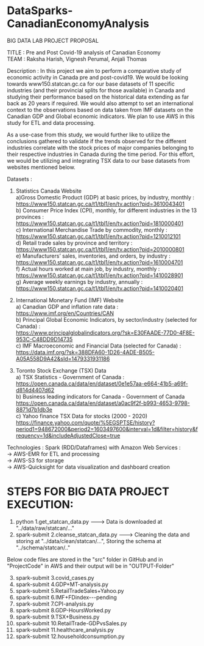 # DataSparks-CanadianEconomyAnalysis
BIG DATA LAB PROJECT PROPOSAL

TITLE : Pre and Post Covid-19 analysis of Canadian Economy  
TEAM : Raksha Harish, Vignesh Perumal, Anjali Thomas  

Description : 
In this project we aim to perform a comparative study of economic activity in Canada pre and post-covid19. We would be looking towards www150.statcan.gc.ca for our base datasets 
of 11 specific industries (and their provincial splits for those available) in Canada and studying their performance based on the historical data extending as far back as 20 years if required. We would also attempt to set an international context to the observations based on data taken from IMF datasets on the Canadian GDP and Global economic indicators. We plan to use AWS in this study for ETL and data processing. 

As a use-case from this study, we would further like to utilize the conclusions gathered to validate if the trends observed for the different industries correlate with the stock 
prices of major companies belonging to their respective industries in Canada during the time period. For this effort, we would be utilizing and integrating TSX data to our base
datasets from websites mentioned below.

Datasets :  
1. Statistics Canada Website  
a)Gross Domestic Product (GDP) at basic prices, by industry, monthly :   
https://www150.statcan.gc.ca/t1/tbl1/en/tv.action?pid=3610043401  
b) Consumer Price Index (CPI), monthly, for different industries in the 13 provinces :  
https://www150.statcan.gc.ca/t1/tbl1/en/tv.action?pid=1810000401  
c) International Merchandise Trade by commodity, monthly :  
https://www150.statcan.gc.ca/t1/tbl1/en/tv.action?pid=1210012101  
d) Retail trade sales by province and territory :  
https://www150.statcan.gc.ca/t1/tbl1/en/tv.action?pid=2010000801  
e) Manufacturers’ sales, inventories, and orders, by industry :  
https://www150.statcan.gc.ca/t1/tbl1/en/tv.action?pid=1610004701  
f) Actual hours worked at main job, by industry, monthly :  
https://www150.statcan.gc.ca/t1/tbl1/en/tv.action?pid=1410028901  
g) Average weekly earnings by industry, annually :  
https://www150.statcan.gc.ca/t1/tbl1/en/tv.action?pid=1410020401  

2. International Monetary  Fund (IMF) Website  
a) Canadian GDP and inflation rate data :  
https://www.imf.org/en/Countries/CAN  
b) Principal Global Economic Indicators, by sector/industry (selected for Canada) :  
https://www.principalglobalindicators.org/?sk=E30FAADE-77D0-4F8E-953C-C48DD9D14735  
c) IMF Macroeconomic and Financial Data (selected for Canada) :  
https://data.imf.org/?sk=388DFA60-1D26-4ADE-B505-A05A558D9A42&sId=1479331931186  

3. Toronto Stock Exchange (TSX) Data  
a) TSX Statistics - Government of Canada :  
https://open.canada.ca/data/en/dataset/0e1e57aa-e664-41b5-a69f-d814d4407d62  
b) Business leading indicators for Canada - Government of Canada  
https://open.canada.ca/data/en/dataset/a0ac9f2f-b993-4653-9798-8871d7b1db3e  
c) Yahoo finance TSX Data for stocks (2000 - 2020)  
https://finance.yahoo.com/quote/%5EGSPTSE/history?period1=948672000&period2=1603497600&interval=1d&filter=history&frequency=1d&includeAdjustedClose=true  

Technologies : Spark (RDD/Dataframes) with Amazon Web Services :  
-> AWS-EMR for ETL and processing  
-> AWS-S3 for storage  
-> AWS-Quicksight for data visualization and dashboard creation  

STEPS FOR BIG DATA PROJECT EXECUTION:
=====================================

1. python 1.get_statcan_data.py  ---> Data is downloaded at "../data/raw/statcan/..."  
2. spark-submit 2.cleanse_statcan_data.py  ---> Cleaning the data and storing at "../data/clean/statcan/...", Storing the schema at "../schema/statcan/.."  
 
Below code files are stored in the "src" folder in GitHub and in "ProjectCode" in AWS and their output will be in "OUTPUT-Folder"   

3. spark-submit 3.covid_cases.py  
4. spark-submit 4.GDP+MT-analysis.py  
5. spark-submit 5.RetailTradeSales+Yahoo.py  
6. spark-submit 6.IMF+FDindex---pending  
7. spark-submit 7.CPI-analysis.py  
8. spark-submit 8.GDP-HoursWorked.py  
9. spark-submit 9.TSX+Business.py  
10. spark-submit 10.RetailTrade-GDPvsSales.py  
11. spark-submit 11.healthcare_analysis.py  
12. spark-submit 12.householdconsumption.py  
